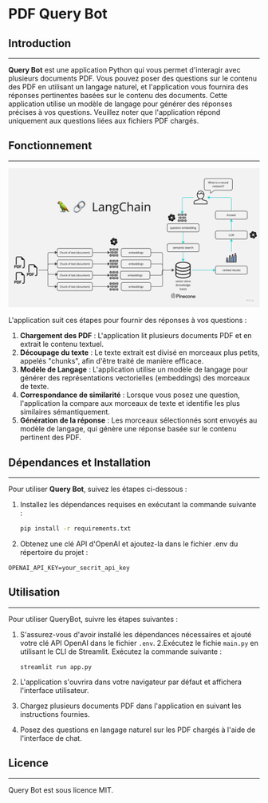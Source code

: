 # PDF Query Bot

## Introduction
------------
**Query Bot** est une application Python qui vous permet d'interagir avec plusieurs documents PDF. Vous pouvez poser des questions sur le contenu des PDF en utilisant un langage naturel, et l'application vous fournira des réponses pertinentes basées sur le contenu des documents. Cette application utilise un modèle de langage pour générer des réponses précises à vos questions. Veuillez noter que l'application répond uniquement aux questions liées aux fichiers PDF chargés.


## Fonctionnement
------------

![Fonctionnement Schematique](./docs/PDF-LangChain.jpg)

L'application suit ces étapes pour fournir des réponses à vos questions :

1. **Chargement des PDF** : L'application lit plusieurs documents PDF et en extrait le contenu textuel.
2. **Découpage du texte** : Le texte extrait est divisé en morceaux plus petits, appelés "chunks", afin d'être traité de manière efficace.
3. **Modèle de Langage** : L'application utilise un modèle de langage pour générer des représentations vectorielles (embeddings) des morceaux de texte.
4. **Correspondance de similarité** : Lorsque vous posez une question, l'application la compare aux morceaux de texte et identifie les plus similaires sémantiquement.
5. **Génération de la réponse** : Les morceaux sélectionnés sont envoyés au modèle de langage, qui génère une réponse basée sur le contenu pertinent des PDF.

## Dépendances et Installation 
----------------------------
Pour utiliser **Query Bot**, suivez les étapes ci-dessous :

1. Installez les dépendances requises en exécutant la commande suivante :
   ```bash
   pip install -r requirements.txt
   ```

2. Obtenez une clé API d'OpenAI et ajoutez-la dans le fichier .env du répertoire du projet :
```commandline
OPENAI_API_KEY=your_secrit_api_key
```

## Utilisation
-----
Pour utiliser QueryBot, suivre les étapes suivantes :
1. S'assurez-vous d'avoir installé les dépendances nécessaires et ajouté votre clé API OpenAI dans le fichier `.env`.
2.Exécutez le fichie `main.py` en utilisant le CLI de Streamlit. Exécutez la commande suivante :
   ```
   streamlit run app.py
   ```
3. L'application s'ouvrira dans votre navigateur par défaut et affichera l'interface utilisateur.

4. Chargez plusieurs documents PDF dans l'application en suivant les instructions fournies.
   
5. Posez des questions en langage naturel sur les PDF chargés à l'aide de l'interface de chat.



## Licence 
-------
Query Bot est sous licence MIT.
